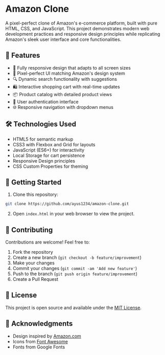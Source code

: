# Amazon Clone

A pixel-perfect clone of Amazon's e-commerce platform, built with pure HTML, CSS, and JavaScript. This project demonstrates modern web development practices and responsive design principles while replicating Amazon's sleek user interface and core functionalities.

## 🚀 Features

- 📱 Fully responsive design that adapts to all screen sizes
- 🎨 Pixel-perfect UI matching Amazon's design system
- 🔍 Dynamic search functionality with suggestions
- 🛍️ Interactive shopping cart with real-time updates
- 📦 Product catalog with detailed product views
- 👤 User authentication interface
- 🌐 Responsive navigation with dropdown menus

## 🛠️ Technologies Used

- HTML5 for semantic markup
- CSS3 with Flexbox and Grid for layouts
- JavaScript (ES6+) for interactivity
- Local Storage for cart persistence
- Responsive Design principles
- CSS Custom Properties for theming

## 🚦 Getting Started

1. Clone this repository:
```bash
git clone https://github.com/ayus1234/amazon-clone.git
```

2. Open `index.html` in your web browser to view the project.

## 🤝 Contributing

Contributions are welcome! Feel free to:
1. Fork the repository
2. Create a new branch (`git checkout -b feature/improvement`)
3. Make your changes
4. Commit your changes (`git commit -am 'Add new feature'`)
5. Push to the branch (`git push origin feature/improvement`)
6. Create a Pull Request

## 📝 License

This project is open source and available under the [MIT License](LICENSE).

## 🙏 Acknowledgments

- Design inspired by [Amazon.com](https://www.amazon.com)
- Icons from [Font Awesome](https://fontawesome.com)
- Fonts from Google Fonts

